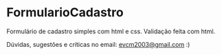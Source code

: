 # FormularioCadastro

Formulário de cadastro simples com html e css. Validação feita com html.

Dúvidas, sugestões e críticas no email: evcm2003@gmail.com :)


